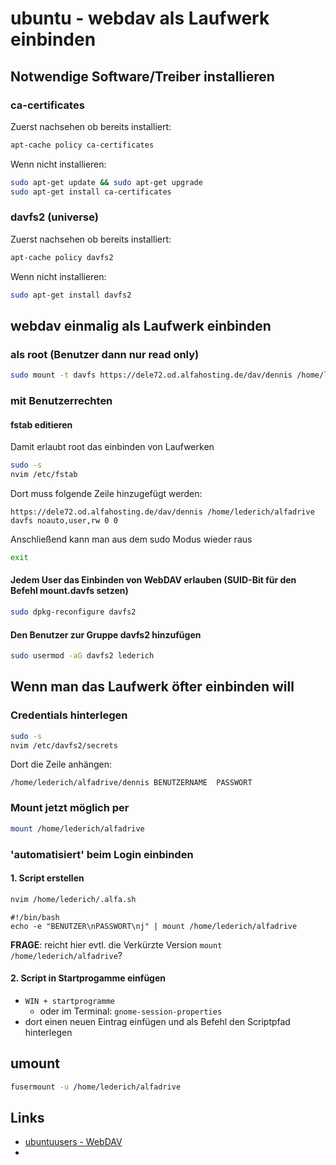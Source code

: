 # ubuntu - webdav als Laufwerk einbinden

## Notwendige Software/Treiber installieren

### ca-certificates

Zuerst nachsehen ob bereits installiert:

```bash
apt-cache policy ca-certificates
```

Wenn nicht installieren:

```bash
sudo apt-get update && sudo apt-get upgrade
sudo apt-get install ca-certificates
```

### davfs2 (universe)

Zuerst nachsehen ob bereits installiert:

```bash
apt-cache policy davfs2
```

Wenn nicht installieren:

```bash
sudo apt-get install davfs2
```

## webdav einmalig als Laufwerk einbinden

### als root (Benutzer dann nur read only)

```bash
sudo mount -t davfs https://dele72.od.alfahosting.de/dav/dennis /home/lederich/alfadrive
```

### mit Benutzerrechten

#### fstab editieren

Damit erlaubt root das einbinden von Laufwerken

```bash
sudo -s
nvim /etc/fstab
```

Dort muss folgende Zeile hinzugefügt werden:

```text
https://dele72.od.alfahosting.de/dav/dennis /home/lederich/alfadrive davfs noauto,user,rw 0 0
```

Anschließend kann man aus dem sudo Modus wieder raus

```bash
exit
```

#### Jedem User das Einbinden von WebDAV erlauben (SUID-Bit für den Befehl mount.davfs setzen)

```bash
sudo dpkg-reconfigure davfs2
```

#### Den Benutzer zur Gruppe davfs2 hinzufügen

```bash
sudo usermod -aG davfs2 lederich
```

## Wenn man das Laufwerk öfter einbinden will

### Credentials hinterlegen

```bash
sudo -s
nvim /etc/davfs2/secrets
```

Dort die Zeile anhängen:

```text
/home/lederich/alfadrive/dennis BENUTZERNAME  PASSWORT
```

### Mount jetzt möglich per

```bash
mount /home/lederich/alfadrive
```

### 'automatisiert' beim Login einbinden

#### 1. Script erstellen

```bash
nvim /home/lederich/.alfa.sh
```

```text
#!/bin/bash
echo -e "BENUTZER\nPASSWORT\nj" | mount /home/lederich/alfadrive
```

**FRAGE**: reicht hier evtl. die Verkürzte Version `mount /home/lederich/alfadrive`?

#### 2. Script in Startprogamme einfügen

- `WIN + startprogramme`
  - oder im Terminal: `gnome-session-properties`
- dort einen neuen Eintrag einfügen und als Befehl den Scriptpfad hinterlegen

## umount

```bash
fusermount -u /home/lederich/alfadrive
```

## Links

- [ubuntuusers - WebDAV](https://wiki.ubuntuusers.de/WebDAV/)
- 
